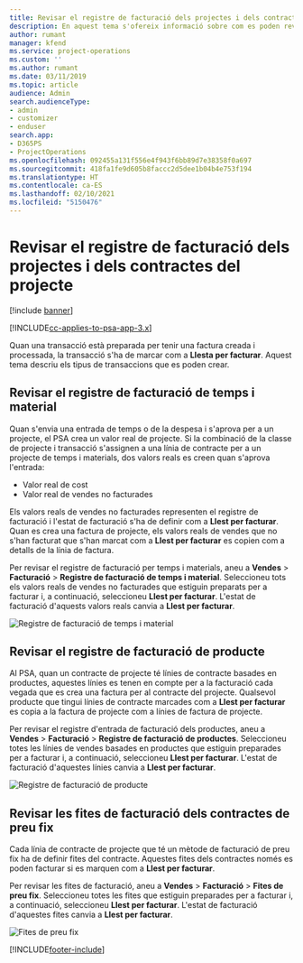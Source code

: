 ```yaml
---
title: Revisar el registre de facturació dels projectes i dels contractes del projecte
description: En aquest tema s'ofereix informació sobre com es poden revisar els registres de temps, despeses i productes, i com marcar-los com a preparats per a la facturació.
author: rumant
manager: kfend
ms.service: project-operations
ms.custom: ''
ms.author: rumant
ms.date: 03/11/2019
ms.topic: article
audience: Admin
search.audienceType:
- admin
- customizer
- enduser
search.app:
- D365PS
- ProjectOperations
ms.openlocfilehash: 092455a131f556e4f943f6bb89d7e38358f0a697
ms.sourcegitcommit: 418fa1fe9d605b8faccc2d5dee1b04b4e753f194
ms.translationtype: HT
ms.contentlocale: ca-ES
ms.lasthandoff: 02/10/2021
ms.locfileid: "5150476"
---
```

# <a name="review-the-invoicing-backlog-on-projects-and-project-contracts"></a>Revisar el registre de facturació dels projectes i dels contractes del projecte

[!include [banner](../includes/psa-now-project-operations.md)]

[!INCLUDE[cc-applies-to-psa-app-3.x](../includes/cc-applies-to-psa-app-3x.md)]

Quan una transacció està preparada per tenir una factura creada i processada, la transacció s'ha de marcar com a **Llesta per facturar**. Aquest tema descriu els tipus de transaccions que es poden crear.

## <a name="review-the-time-and-material-billing-backlog"></a>Revisar el registre de facturació de temps i material

Quan s'envia una entrada de temps o de la despesa i s'aprova per a un projecte, el PSA crea un valor real de projecte. Si la combinació de la classe de projecte i transacció s'assignen a una línia de contracte per a un projecte de temps i materials, dos valors reals es creen quan s'aprova l'entrada:

- Valor real de cost 
- Valor real de vendes no facturades

Els valors reals de vendes no facturades representen el registre de facturació i l'estat de facturació s'ha de definir com a **Llest per facturar**. Quan es crea una factura de projecte, els valors reals de vendes que no s'han facturat que s'han marcat com a **Llest per facturar** es copien com a detalls de la línia de factura.

Per revisar el registre de facturació per temps i materials, aneu a **Vendes** \> **Facturació** \> **Registre de facturació de temps i material**. Seleccioneu tots els valors reals de vendes no facturades que estiguin preparats per a facturar i, a continuació, seleccioneu **Llest per facturar**. L'estat de facturació d'aquests valors reals canvia a **Llest per facturar**.

![Registre de facturació de temps i material](media/TMBacklog.png)

## <a name="review-the-product-billing-backlog"></a>Revisar el registre de facturació de producte

Al PSA, quan un contracte de projecte té línies de contracte basades en productes, aquestes línies es tenen en compte per a la facturació cada vegada que es crea una factura per al contracte del projecte. Qualsevol producte que tingui línies de contracte marcades com a **Llest per facturar** es copia a la factura de projecte com a línies de factura de projecte.

Per revisar el registre d'entrada de facturació dels productes, aneu a **Vendes** \> **Facturació** \> **Registre de facturació de productes**. Seleccioneu totes les línies de vendes basades en productes que estiguin preparades per a facturar i, a continuació, seleccioneu **Llest per facturar**. L'estat de facturació d'aquestes línies canvia a **Llest per facturar**.

![Registre de facturació de producte](media/ProductBacklog.png)

## <a name="review-billing-milestones-on-fixed-price-contracts"></a>Revisar les fites de facturació dels contractes de preu fix

Cada línia de contracte de projecte que té un mètode de facturació de preu fix ha de definir fites del contracte. Aquestes fites dels contractes només es poden facturar si es marquen com a **Llest per facturar**. 

Per revisar les fites de facturació, aneu a **Vendes** \> **Facturació** \> **Fites de preu fix**. Seleccioneu totes les fites que estiguin preparades per a facturar i, a continuació, seleccioneu **Llest per facturar**. L'estat de facturació d'aquestes fites canvia a **Llest per facturar**.

![Fites de preu fix](media/FPBacklog.png)


[!INCLUDE[footer-include](../includes/footer-banner.md)]